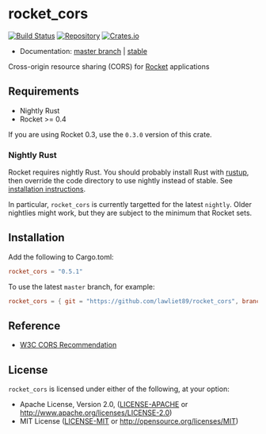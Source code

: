 # rocket_cors

[![Build Status](https://travis-ci.org/lawliet89/rocket_cors.svg)](https://travis-ci.org/lawliet89/rocket_cors)
[![Repository](https://img.shields.io/github/tag/lawliet89/rocket_cors.svg)](https://github.com/lawliet89/rocket_cors)
[![Crates.io](https://img.shields.io/crates/v/rocket_cors.svg)](https://crates.io/crates/rocket_cors)

- Documentation: [master branch](https://lawliet89.github.io/rocket_cors) | [stable](https://docs.rs/rocket_cors)

Cross-origin resource sharing (CORS) for [Rocket](https://rocket.rs/) applications

## Requirements

- Nightly Rust
- Rocket >= 0.4

If you are using Rocket 0.3, use the `0.3.0` version of this crate.

### Nightly Rust

Rocket requires nightly Rust. You should probably install Rust with
[rustup](https://www.rustup.rs/), then override the code directory to use nightly instead of stable.
See
[installation instructions](https://rocket.rs/guide/getting-started/#installing-rust).

In particular, `rocket_cors` is currently targetted for the latest `nightly`. Older nightlies might
work, but they are subject to the minimum that Rocket sets.

## Installation

Add the following to Cargo.toml:

```toml
rocket_cors = "0.5.1"
```

To use the latest `master` branch, for example:

```toml
rocket_cors = { git = "https://github.com/lawliet89/rocket_cors", branch = "master" }
```

## Reference

- [W3C CORS Recommendation](https://www.w3.org/TR/cors/#resource-processing-model)

## License

`rocket_cors` is licensed under either of the following, at your option:

- Apache License, Version 2.0, ([LICENSE-APACHE](LICENSE-APACHE) or http://www.apache.org/licenses/LICENSE-2.0)
- MIT License ([LICENSE-MIT](LICENSE-MIT) or http://opensource.org/licenses/MIT)
